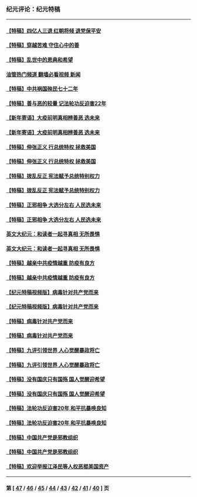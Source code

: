 ### 纪元评论：纪元特稿
---
#### [【特稿】四亿人三退 红朝将倾 退党保平安](../../pages/nsc424/n13794378.md?11250330) 
#### [【特稿】穿越苦难 守住心中的善](../../pages/nsc424/n13784979.md?11250330) 
#### [【特稿】乱世中的恩典和希望](../../pages/nsc424/n13734687.md?11250330) 
#### [油管热门频道 翻墙必看视频 新闻](ok?11250330)
#### [【特稿】中共祸国殃民七十二年](../../pages/nsc424/n13272607.md?11250330) 
#### [【特稿】善与恶的较量 记法轮功反迫害22年](../../pages/nsc424/n13086597.md?11250330) 
#### [【新年寄语】大疫前明真相辨善恶 选未来](../../pages/nsc424/n12660855.md?11250330) 
#### [【新年寄语】大疫前明真相辨善恶 选未来](../../pages/nsc424/n12660855.md?11250330) 
#### [【特稿】伸张正义 行总统特权 拯救美国](../../pages/nsc424/n12616806.md?11250330) 
#### [【特稿】伸张正义 行总统特权 拯救美国](../../pages/nsc424/n12616806.md?11250330) 
#### [【特稿】拨乱反正 宪法赋予总统特别权力](../../pages/nsc424/n12598306.md?11250330) 
#### [【特稿】拨乱反正 宪法赋予总统特别权力](../../pages/nsc424/n12598306.md?11250330) 
#### [【特稿】正邪相争 大选分左右 人民选未来](../../pages/nsc424/n12545208.md?11250330) 
#### [【特稿】正邪相争 大选分左右 人民选未来](../../pages/nsc424/n12545208.md?11250330) 
#### [英文大纪元：和读者一起寻真相 无所畏惧](../../pages/nsc424/n12542027.md?11250330) 
#### [英文大纪元：和读者一起寻真相 无所畏惧](../../pages/nsc424/n12542027.md?11250330) 
#### [【特稿】越亲中共疫情越重 防疫有良方](../../pages/nsc424/n12042989.md?11250330) 
#### [【特稿】越亲中共疫情越重 防疫有良方](../../pages/nsc424/n12042989.md?11250330) 
#### [【纪元特稿视频版】病毒针对共产党而来](../../pages/nsc424/n11977328.md?11250330) 
#### [【纪元特稿视频版】病毒针对共产党而来](../../pages/nsc424/n11977328.md?11250330) 
#### [【特稿】病毒针对共产党而来](../../pages/nsc424/n11928818.md?11250330) 
#### [【特稿】病毒针对共产党而来](../../pages/nsc424/n11928818.md?11250330) 
#### [【特稿】九评引领世界 人心觉醒暴政将亡](../../pages/nsc424/n11660496.md?11250330) 
#### [【特稿】九评引领世界 人心觉醒暴政将亡](../../pages/nsc424/n11660496.md?11250330) 
#### [【特稿】没有国庆只有国殇 国人觉醒迎希望](../../pages/nsc424/n11549354.md?11250330) 
#### [【特稿】没有国庆只有国殇 国人觉醒迎希望](../../pages/nsc424/n11549354.md?11250330) 
#### [【特稿】法轮功反迫害20年 和平抗暴唤良知](../../pages/nsc424/n11389135.md?11250330) 
#### [【特稿】法轮功反迫害20年 和平抗暴唤良知](../../pages/nsc424/n11389135.md?11250330) 
#### [【特稿】中国共产党是邪教组织](../../pages/nsc424/n11355551.md?11250330) 
#### [【特稿】中国共产党是邪教组织](../../pages/nsc424/n11355551.md?11250330) 
#### [【特稿】欢迎举报江泽民等人权恶棍美国资产](../../pages/nsc424/n11303040.md?11250330) 

---
#### 第 [ [47](./47.md?11250330) / [46](./46.md?11250330) / [45](./45.md?11250330) / [44](./44.md?11250330) / [43](./43.md?11250330) / [42](./42.md?11250330) / [41](./41.md?11250330) / [40](./40.md?11250330) ] 页
